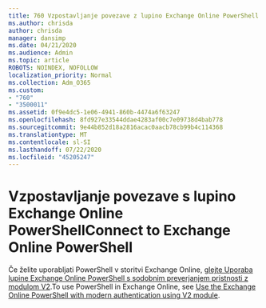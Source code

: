 ```yaml
---
title: 760 Vzpostavljanje povezave z lupino Exchange Online PowerShell
ms.author: chrisda
author: chrisda
manager: dansimp
ms.date: 04/21/2020
ms.audience: Admin
ms.topic: article
ROBOTS: NOINDEX, NOFOLLOW
localization_priority: Normal
ms.collection: Adm_O365
ms.custom:
- "760"
- "3500011"
ms.assetid: 0f9e4dc5-1e06-4941-860b-4474a6f63247
ms.openlocfilehash: 8fd927e33544ddae4283af00c7e09738d4bab778
ms.sourcegitcommit: 9e44b852d18a2816acac0aacb78cb99b4c114368
ms.translationtype: MT
ms.contentlocale: sl-SI
ms.lasthandoff: 07/22/2020
ms.locfileid: "45205247"
---
```

# <a name="connect-to-exchange-online-powershell"></a><span data-ttu-id="694b8-102">Vzpostavljanje povezave s lupino Exchange Online PowerShell</span><span class="sxs-lookup"><span data-stu-id="694b8-102">Connect to Exchange Online PowerShell</span></span>

<span data-ttu-id="694b8-103">Če želite uporabljati PowerShell v storitvi Exchange Online, [glejte Uporaba lupine Exchange Online PowerShell s sodobnim preverjanjem pristnosti z modulom V2](https://aka.ms/exops-docs).</span><span class="sxs-lookup"><span data-stu-id="694b8-103">To use PowerShell in Exchange Online, see [Use the Exchange Online PowerShell with modern authentication using V2 module](https://aka.ms/exops-docs).</span></span>
